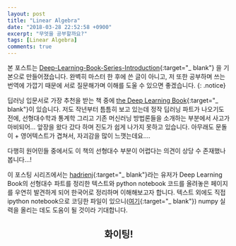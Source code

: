 ```yaml
---
layout: post
title: "Linear Algebra"
date: "2018-03-28 22:52:58 +0900"
excerpt: "무엇을 공부할까요?"
tags: [Linear Algebra]
comments: true
---
```


본 포스트는 [Deep-Learning-Book-Series-Introduction](https://hadrienj.github.io/posts/Deep-Learning-Book-Series-Introduction/){:target="_ blank"} 을 기본으로 만들어졌습니다. 완벽히 마스터 한 후에 쓴 글이 아니고, 저 또한 공부하며 쓰는 번역에 가깝기 때문에 서로 질문해가며 이해를 도울 수 있으면 좋겠습니다.
{: .notice}

딥러닝 입문서로 가장 추천을 받는 책 중에 [the Deep Learning Book](http://www.deeplearningbook.org/){:target="_ blank"}이 있습니다. 저도 작년부터 틈틈히 보고 있는데 정작 딥러닝 파트가 나오기도 전에, 선형대수학과 통계학 그리고 기존 머신러닝 방법론들을 소개하는 부분에서 사고가 마비되어... 앞장을 왔다 갔다 하며 진도가 쉽게 나가지 못하고 있습니다. 아무래도 문돌이 + 영어텍스트가 겹쳐서, 자괴감을 많이 느꼇는데요....

다행히 원어민들 중에서도 이 책의 선형대수 부분이 어렵다는 의견이 상당 수 존재했나 봅니다...!

이 포스팅 시리즈에서는 [hadrienj](http://github.com/hadrienj){:target="_ blank"}라는 유저가 Deep Learning Book의 선형대수 파트를 정리한 텍스트와 python notebook 코드를 올려놓은 페이지를 우연히 발견하게 되어 한국어로 정리하며 이해해보고자 합니다. 텍스트 외에도 직접 ipython notebook으로 코딩한 파일이 있으니([여기](https://github.com/hadrienj/deepLearningBook-Notes){:target="_ blank"}) numpy 실력을 올리는 데도 도움이 될 것이라 기대합니다.

<center><h2>화이팅!</h2></center>
